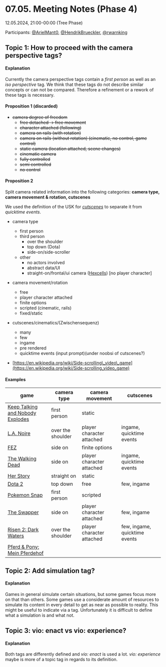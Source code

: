 # 07.05. Meeting Notes (Phase 4)

12.05.2024, 21:00-00:00 (Tree Phase)

Participants: [@ArielMant0](https://github.com/ArielMant0), [@HendrikBrueckler](https://github.com/HendrikBrueckler), [@rwarnking](https://github.com/rwarnking)

## Topic 1:  How to proceed with the camera perspective tags?

#### Explanation

Currently the camera perspective tags contain a *first person* as well as an *iso perspective* tag. We think that these tags do not describe similar concepts or can not be compared. Therefore a refinement or a rework of these tags is necessary.

#### Proposition 1 (discarded)

* ~~camera degree of freedom~~
  * ~~free detached -> free movement~~
  * ~~character attached (following)~~
  * ~~camera on rails (with rotation)~~
  * ~~camera on rails (without rotation) (cinematic, no control, game control)~~
  * ~~static camera (location attached, scene changes)~~
  * ~~cinematic camera~~
  * ~~fully controlled~~
  * ~~semi controlled~~
  * ~~no control~~

#### Proposition 2

Split camera related information into the following categories:
**camera type, camera movement & rotation, cutscenes**

We used the definition of the USK for [*cutscenes*](https://usk.de/alle-lexikonbegriffe/cutscene/) to separate it from *quicktime events*.

* camera type
  * first person
  * third person
    * over the shoulder
    * top down (Dota)
    * side-on/side-scroller
  * other
    * no actors involved
    * abstract data/UI
    * straight-on/frontal/ui camera ([Hexcells](https://store.steampowered.com/app/265890/Hexcells/)) \[no player character\]
* camera movement/rotation
  * free
  * player character attached
  * finite options
  * scripted (cinematic, rails)
  * fixed/static
* cutscenes/cinematics/(Zwischensequenz)
  * many
  * few
  * ingame
  * pre rendered
  * quicktime events (input prompt)(under noobsi of cutscenes?)


* [https://en.wikipedia.org/wiki/Side-scrolling\_video\_game](https://en.wikipedia.org/wiki/Side-scrolling_video_game)

#### Examples

| game | camera type | camera movement | cutscenes |
| ----- | ----- | ----- | ----- |
[Keep Talking and Nobody Explodes](https://store.steampowered.com/app/341800/Keep_Talking_and_Nobody_Explodes/) | first person | static |  
[L.A. Noire](https://store.steampowered.com/app/110800/LA_Noire/) | over the shoulder | player character attached | ingame, quicktime events
[FEZ](https://store.steampowered.com/app/224760/FEZ/) | side on | finite options |  
[The Walking Dead](https://store.steampowered.com/app/207610/The_Walking_Dead/) | side on | player character attached | ingame, quicktime events
[Her Story](https://store.steampowered.com/app/368370/Her_Story/) | straight on | static |  
[Dota 2](https://store.steampowered.com/app/570/Dota_2/) | top down | free | few, ingame
[Pokemon Snap](https://en.wikipedia.org/wiki/Pokémon_Snap) | first person | scripted |  
[The Swapper](https://store.steampowered.com/app/231160/The_Swapper/) | side on | player character attached | few, ingame
[Risen 2: Dark Waters](https://store.steampowered.com/app/40390/Risen_2_Dark_Waters/) | over the shoulder | player character attached | few, ingame, quicktime events
[Pferd & Pony: Mein Pferdehof](https://de.wikipedia.org/wiki/Limbic_Entertainment) |   |   |  

## Topic 2:  Add simulation tag?

#### Explanation

Games in general simulate certain situations, but some games focus more on that than others. Some games use a considerate amount of resources to simulate its content in every detail to get as near as possible to reality. This might be useful to indicate via a tag. Unfortunately it is difficult to define what a simulation is and what not.

## Topic 3: vio: enact vs vio: experience?

#### Explanation

Both tags are differently defined and _vio: enact_ is used a lot. _vio: experience_ maybe is more of a topic tag in regards to its definition.
